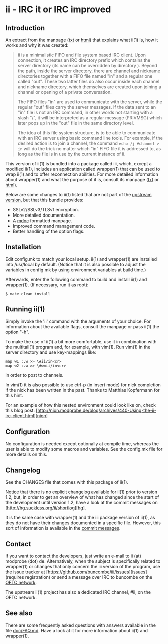 ii - IRC it or IRC improved
===========================

Introduction
------------
An extract from the manpage ([txt][ii_man_txt] or [html][ii_man_html]) that
explains what ii(1) is, how it works and why it was created:

> ii is a minimalistic FIFO and file system based IRC client. Upon connection,
> it creates an IRC directory prefix which contains the server directory (its
> name can be overridden by directory ). Beyond the path, inside the server
> directory, there are channel and nickname directories together with a FIFO
> file named "in" and a regular one called "out".  These two latter files do
> also occur inside each channel and nickname directory, which themselves are
> created upon joining a channel or opening of a private conversation.
>
> The FIFO files "in" are used to communicate with the server, while the
> regular "out" files carry the server messages. If the data sent to an "in"
> file is not an IRC command, in other words not starting with a slash "/", it
> will be interpreted as a regular message (PRIVMSG) which later pops up in the
> "out" file in the same directory level.
>
> The idea of this file system structure, is to be able to communicate with an
> IRC server using basic command line tools. For example, if the desired action
> is to join a channel, the command `echo /j #channel > in` will do the trick no
> matter which "in" FIFO file it is addressed to, as long as the file is in use
> by the current instance of ii.

This version of ii(1) is bundled into a package called iii, which, except a
modified ii(1), includes an application called wrapper(1) that can be used to
wrap ii(1) and to offer reconnection abilities. For more detailed information
about wrapper(1) and what the purpose of it is, consult its manpage
([txt][wrapper_man_txt] or [html][wrapper_man_html]).

Below are some changes to ii(1) listed that are not part of the [upstream
version][ii], but that this bundle provides:

* SSLv2/SSLv3/TLSv1 encryption.
* More detailed documentation.
* A [mdoc][mdoc] formatted manpage.
* Improved command management code.
* Better handling of the option flags.

Installation
------------
Edit config.mk to match your local setup. ii(1) and wrapper(1) are installed
into /usr/local by default. (Notice that it is also possible to adjust the
variables in config.mk by using environment variables at build time.)

Afterwards, enter the following command to build and install ii(1) and
wrapper(1). (If necessary, run it as root):

	$ make clean install

Running ii(1)
-------------
Simply invoke the 'ii' command with the arguments of your choice. For
information about the available flags, consult the manpage or pass ii(1) the
option "-h".

To make the use of ii(1) a bit more comfortable, use it in combination with the
multitail(1) program and, for example, with vim(1). Run vim(1) in the server
directory and use key-mappings like:

	map w1 :.w >> \#ii/in<cr>
	map w2 :.w >> \#wmii/in<cr>

in order to post to channels.

In vim(1) it is also possible to use ctrl-p (in insert mode) for nick
completion if the nick has been written in the past. Thanks to Matthias
Kopfermann for this hint.

For an example of how this nested environment could look like on, check this
blog post:
[http://nion.modprobe.de/blog/archives/440-Using-the-ii-irc-client.html][nion]

Configuration
-------------
No configuration is needed except optionally at compile time, whereas the user
is able to modify some macros and variables. See the config.mk file for more
details on this.

Changelog
---------
See the CHANGES file that comes with this package of ii(1).

Notice that there is no explicit changelog available for ii(1) prior to version
1.2, but, in order to get an overview of what has changed since the start of
the development until version 1.2, have a look at the commit messages on
[http://hg.suckless.org/ii/shortlog][hg].

It is the same case with wrapper(1) and the iii package version of ii(1), as
they do not have their changes documented in a specific file. However, this
sort of information is available in the [commit messages][gh_commits].

Contact
-------
If you want to contact the developers, just write an e-mail to ii (at) modprobe
(dot) de. Alternatively, when the subject is specifically related to wrapper(1)
or changes that only concern the iii version of the program, use the
issue tracker at [https://github.com/buncombe/iii/issues][issues] (requires
registration) or send a message over IRC to buncombe on the [OFTC
network][oftc].

The upstream ii(1) project has also a dedicated IRC channel, #ii, on the OFTC
network.

See also
--------
There are some frequently asked questions with answers available in the file
[doc/FAQ.md][faq]. Have a look at it for more information about ii(1) and
wrapper(1).

[nion]: http://nion.modprobe.de/blog/archives/440-Using-the-ii-irc-client.html
[hg]: http://hg.suckless.org/ii/shortlog
[ii_man_txt]: http://buncombe.github.com/iii/ii.1.txt
[ii_man_html]: http://buncombe.github.com/iii/ii.1.html
[wrapper_man_txt]: http://buncombe.github.com/iii/wrapper.1.txt
[wrapper_man_html]: http://buncombe.github.com/iii/wrapper.1.html
[issues]: https://github.com/buncombe/iii/issues
[ii]: http://tools.suckless.org/ii/
[mdoc]: https://secure.wikimedia.org/wikipedia/en/wiki/Mandoc
[oftc]: http://www.oftc.net/oftc/
[gh_commits]: https://github.com/buncombe/iii/commits/
[faq]: https://github.com/buncombe/iii/blob/master/doc/FAQ.md
